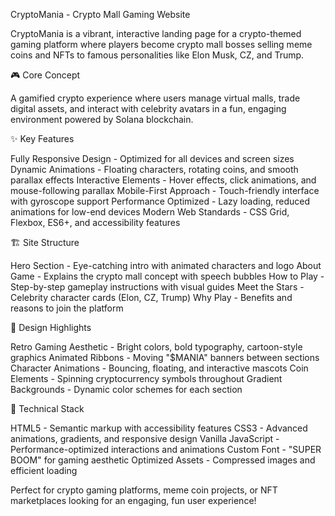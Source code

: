 CryptoMania - Crypto Mall Gaming Website

CryptoMania is a vibrant, interactive landing page for a crypto-themed gaming platform where players become crypto mall bosses selling meme coins and NFTs to famous personalities like Elon Musk, CZ, and Trump.

🎮 Core Concept

A gamified crypto experience where users manage virtual malls, trade digital assets, and interact with celebrity avatars in a fun, engaging environment powered by Solana blockchain.

✨ Key Features

Fully Responsive Design - Optimized for all devices and screen sizes
Dynamic Animations - Floating characters, rotating coins, and smooth parallax effects
Interactive Elements - Hover effects, click animations, and mouse-following parallax
Mobile-First Approach - Touch-friendly interface with gyroscope support
Performance Optimized - Lazy loading, reduced animations for low-end devices
Modern Web Standards - CSS Grid, Flexbox, ES6+, and accessibility features

🏗️ Site Structure

Hero Section - Eye-catching intro with animated characters and logo
About Game - Explains the crypto mall concept with speech bubbles
How to Play - Step-by-step gameplay instructions with visual guides
Meet the Stars - Celebrity character cards (Elon, CZ, Trump)
Why Play - Benefits and reasons to join the platform

🎨 Design Highlights

Retro Gaming Aesthetic - Bright colors, bold typography, cartoon-style graphics
Animated Ribbons - Moving "$MANIA" banners between sections
Character Animations - Bouncing, floating, and interactive mascots
Coin Elements - Spinning cryptocurrency symbols throughout
Gradient Backgrounds - Dynamic color schemes for each section

🚀 Technical Stack

HTML5 - Semantic markup with accessibility features
CSS3 - Advanced animations, gradients, and responsive design
Vanilla JavaScript - Performance-optimized interactions and animations
Custom Font - "SUPER BOOM" for gaming aesthetic
Optimized Assets - Compressed images and efficient loading

Perfect for crypto gaming platforms, meme coin projects, or NFT marketplaces looking for an engaging, fun user experience!
